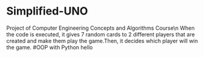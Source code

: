 # Simplified-UNO
Project of Computer Engineering Concepts and Algorithms Course\n
When the code is executed, it gives 7 random cards to 2 different players that are created and make them play the game.Then, it decides which player will win the game.
#OOP with Python
hello
